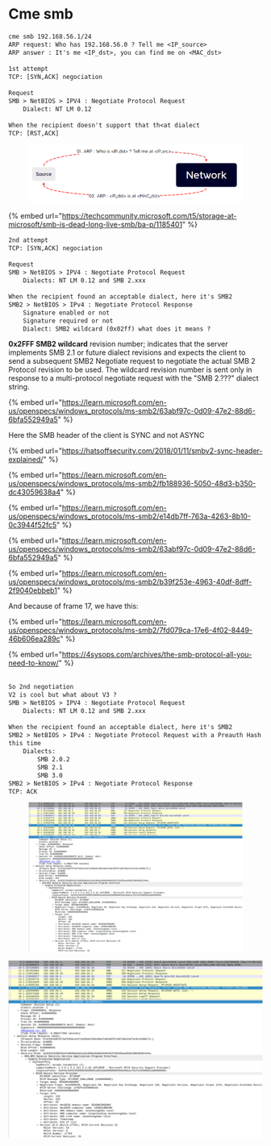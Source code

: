 # Cme smb

```
cme smb 192.168.56.1/24
ARP request: Who has 192.168.56.0 ? Tell me <IP_source>
ARP answer : It's me <IP_dst>, you can find me on <MAC_dst>

1st attempt
TCP: [SYN,ACK] negociation

Request
SMB > NetBIOS > IPV4 : Negotiate Protocol Request
    Dialect: NT LM 0.12 

When the recipient doesn't support that th<at dialect
TCP: [RST,ACK]
```

<figure><img src="../.gitbook/assets/image.png" alt=""><figcaption></figcaption></figure>

{% embed url="https://techcommunity.microsoft.com/t5/storage-at-microsoft/smb-is-dead-long-live-smb/ba-p/1185401" %}



```
2nd attempt
TCP: [SYN,ACK] negociation

Request
SMB > NetBIOS > IPV4 : Negotiate Protocol Request
    Dialects: NT LM 0.12 and SMB 2.xxx

When the recipient found an acceptable dialect, here it's SMB2
SMB2 > NetBIOS > IPv4 : Negotiate Protocol Response
    Signature enabled or not
    Signature required or not
    Dialect: SMB2 wildcard (0x02ff) what does it means ?

```

**0x2FFF SMB2 wildcard** revision number; indicates that the server implements SMB 2.1 or future dialect revisions and expects the client to send a subsequent SMB2 Negotiate request to negotiate the actual SMB 2 Protocol revision to be used. The wildcard revision number is sent only in response to a multi-protocol negotiate request with the "SMB 2.???" dialect string.

{% embed url="https://learn.microsoft.com/en-us/openspecs/windows_protocols/ms-smb2/63abf97c-0d09-47e2-88d6-6bfa552949a5" %}

Here the SMB header of the client is SYNC and not ASYNC

{% embed url="https://hatsoffsecurity.com/2018/01/11/smbv2-sync-header-explained/" %}

{% embed url="https://learn.microsoft.com/en-us/openspecs/windows_protocols/ms-smb2/fb188936-5050-48d3-b350-dc43059638a4" %}



{% embed url="https://learn.microsoft.com/en-us/openspecs/windows_protocols/ms-smb2/e14db7ff-763a-4263-8b10-0c3944f52fc5" %}



{% embed url="https://learn.microsoft.com/en-us/openspecs/windows_protocols/ms-smb2/63abf97c-0d09-47e2-88d6-6bfa552949a5" %}

{% embed url="https://learn.microsoft.com/en-us/openspecs/windows_protocols/ms-smb2/b39f253e-4963-40df-8dff-2f9040ebbeb1" %}

And because of frame 17, we have this:

{% embed url="https://learn.microsoft.com/en-us/openspecs/windows_protocols/ms-smb2/7fd079ca-17e6-4f02-8449-46b606ea289c" %}





{% embed url="https://4sysops.com/archives/the-smb-protocol-all-you-need-to-know/" %}

```

So 2nd negotiation
V2 is cool but what about V3 ?
SMB > NetBIOS > IPV4 : Negotiate Protocol Request
    Dialects: NT LM 0.12 and SMB 2.xxx

When the recipient found an acceptable dialect, here it's SMB2
SMB2 > NetBIOS > IPv4 : Negotiate Protocol Request with a Preauth Hash this time
    Dialects: 
        SMB 2.0.2
        SMB 2.1
        SMB 3.0
SMB2 > NetBIOS > IPv4 : Negotiate Protocol Response
TCP: ACK

```



<figure><img src="../.gitbook/assets/image (1).png" alt=""><figcaption></figcaption></figure>



![](<../.gitbook/assets/image (1).png>)
